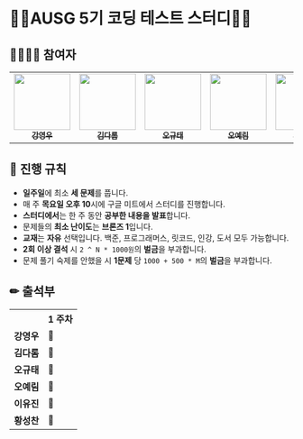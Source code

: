 # 👨‍💻AUSG 5기 코딩 테스트 스터디👩‍💻



## 👨‍👩‍👧‍👦 참여자

<table>
  <tr>
      <td align="center"><a href="https://github.com/rdd9223"><img src="https://avatars.githubusercontent.com/u/46023074?v=4" width="100px;" alt=""/><br /><sub><b>강영우</b></sub></a></td>
          <td align="center"><a href="https://github.com/vo0a"><img src="https://avatars.githubusercontent.com/u/44438366?v=4" width="100px;" alt=""/><br /><sub><b>김다롬</b></sub></a></td>
    <td align="center"><a href="https://github.com/RustShark"><img src="https://avatars.githubusercontent.com/u/58954057?v=4" width="100px;" alt=""/><br /><sub><b>오규태</b></sub></a></td>
    <td align="center"><a href="https://github.com/Ohyaelim"><img src="https://avatars.githubusercontent.com/u/53201847?v=4" width="100px;" alt=""/><br /><sub><b>오예림</b></sub></a></td>
    <td align="center"><a href="https://github.com/nanaeu"><img src="https://avatars.githubusercontent.com/u/25071311?v=4?s=100" width="100px;" alt=""/><br /><sub><b>이유진</b></sub></a></td>
      <td align="center"><a href="https://github.com/plzprayme"><img src="https://avatars.githubusercontent.com/u/34934883?s=96&v=4" width="100px;" alt=""/><br /><sub><b>황성찬</b></sub></a></td>      
  </tr>
</table>



## 📢 진행 규칙 

* **일주일**에 최소 **세 문제**를 풉니다.
* 매 주 **목요일 오후 10**시에 구글 미트에서 스터디를 진행합니다.
* **스터디에서**는 한 주 동안 **공부한 내용을 발표**합니다.
* 문제들의 **최소 난이도**는 **브론즈 1**입니다.
* **교재**는 **자유** 선택입니다.  백준, 프로그래머스, 릿코드, 인강, 도서 모두 가능합니다.
* **2회 이상 결석** 시 `2 ^ N * 1000원`의 **벌금**을 부과합니다.
* 문제 풀기 숙제를 안했을 시 **1문제** 당 `1000 + 500 * M`의 **벌금**을 부과합니다.



## ✏ 출석부

<table>
    <tr>
            <th></th>
            <th><strong>1 주차</strong></th>
	</tr>
	<tr>
            <td><strong>강영우</strong></td>
        	<td>💯</td>
	</tr>
    <tr>
            <td><strong>김다롬</strong></td>
        	<td>💯</td>
    </tr>
    <tr>
            <td><strong>오규태</strong></td>
        	<td>💯</td>
    </tr>
    <tr>
            <td><strong>오예림</strong></td>
        	<td>💯</td>
    </tr>
    <tr>
            <td><strong>이유진</strong></td>
        	<td>💯</td>
    </tr>
    <tr>
            <td><strong>황성찬</strong></td>
	        <td>💯</td>
    </tr>
</table>

​		




